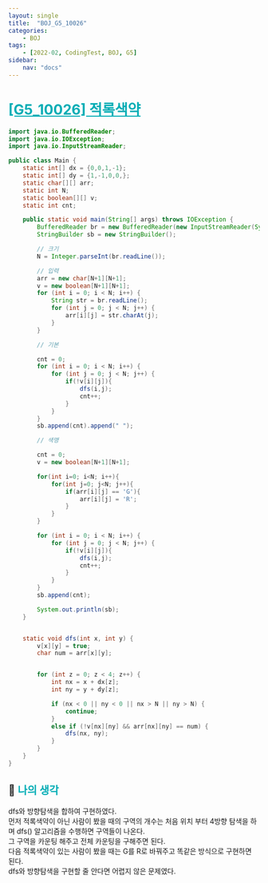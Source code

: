 ```yaml
---
layout: single
title:  "BOJ_G5_10026"
categories: 
    - BOJ
tags: 
    - [2022-02, CodingTest, BOJ, G5]
sidebar:
    nav: "docs"
---
```


# <b><a style="color:#00adb5" href="https://www.acmicpc.net/problem/10026" target=_blank>[G5_10026] 적록색약</a></b>

```java
import java.io.BufferedReader;
import java.io.IOException;
import java.io.InputStreamReader;

public class Main {
    static int[] dx = {0,0,1,-1};
    static int[] dy = {1,-1,0,0,};
    static char[][] arr;
    static int N;
    static boolean[][] v;
    static int cnt;

    public static void main(String[] args) throws IOException {
        BufferedReader br = new BufferedReader(new InputStreamReader(System.in));
        StringBuilder sb = new StringBuilder();

        // 크기
        N = Integer.parseInt(br.readLine());

        // 입력
        arr = new char[N+1][N+1];
        v = new boolean[N+1][N+1];
        for (int i = 0; i < N; i++) {
            String str = br.readLine();
            for (int j = 0; j < N; j++) {
                arr[i][j] = str.charAt(j);
            }
        }

        // 기본

        cnt = 0;
        for (int i = 0; i < N; i++) {
            for (int j = 0; j < N; j++) {
                if(!v[i][j]){
                    dfs(i,j);
                    cnt++;
                }
            }
        }
        sb.append(cnt).append(" ");

        // 색맹

        cnt = 0;
        v = new boolean[N+1][N+1];

        for(int i=0; i<N; i++){
            for(int j=0; j<N; j++){
                if(arr[i][j] == 'G'){
                    arr[i][j] = 'R';
                }
            }
        }

        for (int i = 0; i < N; i++) {
            for (int j = 0; j < N; j++) {
                if(!v[i][j]){
                    dfs(i,j);
                    cnt++;
                }
            }
        }
        sb.append(cnt);

        System.out.println(sb);
    }


    static void dfs(int x, int y) {
        v[x][y] = true;
        char num = arr[x][y];


        for (int z = 0; z < 4; z++) {
            int nx = x + dx[z];
            int ny = y + dy[z];

            if (nx < 0 || ny < 0 || nx > N || ny > N) {
                continue;
            }
            else if (!v[nx][ny] && arr[nx][ny] == num) {
                dfs(nx, ny);
            }
        }
    }
}
```


## 🤔 <b><a style="color:#00adb5">나의 생각</a></b>
dfs와 방향탐색을 합하여 구현하였다.<br>
먼저 적록색약이 아닌 사람이 봤을 때의 구역의 개수는 처음 위치 부터 4방향 탐색을 하며 dfs() 알고리즘을 수행하면 구역들이 나온다.<br>
그 구역을 카운팅 해주고 전체 카운팅을 구해주면 된다.<br>
다음 적록색약이 있는 사람이 봤을 때는 G를 R로 바꿔주고 똑같은 방식으로 구현하면 된다.<br>
dfs와 방향탐색을 구현할 줄 안다면 어렵지 않은 문제였다.